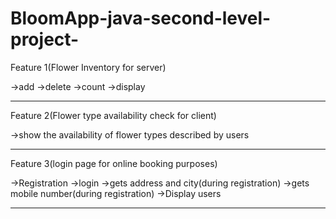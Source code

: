 # BloomApp-java-second-level-project-
Feature 1(Flower Inventory for server)

   ->add
   ->delete
   ->count
   ->display
************************************** 
Feature 2(Flower type availability check for client)

   ->show the availability of flower types described by users
**************************************************** 
Feature 3(login page for online booking purposes)

   ->Registration
   ->login
   ->gets address and city(during registration)
   ->gets mobile number(during registration)
   ->Display users
*************************************************
